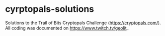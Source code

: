 # cyrptopals-solutions

Solutions to the Trail of Bits Cryptopals Challenge (https://cryptopals.com/). All coding was documented on https://www.twitch.tv/geolit_
